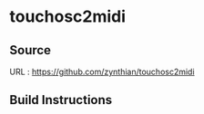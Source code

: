 # touchosc2midi

## Source
URL : https://github.com/zynthian/touchosc2midi

## Build Instructions
```sh
```
